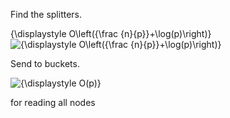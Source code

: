 Find the splitters.

{\displaystyle O\left({\frac {n}{p}}+\log(p)\right)}![{\displaystyle O\left({\frac {n}{p}}+\log(p)\right)}](https://wikimedia.org/api/rest_v1/media/math/render/svg/eca3bf709ffac79d21136ff76d7eb8da6da89df7)

Send to buckets.


![{\displaystyle O(p)}](https://wikimedia.org/api/rest_v1/media/math/render/svg/5510b57d11b2fccc9db45fbd935e5da525c8649a)

 for reading all nodes
